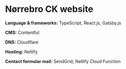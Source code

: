 # Nørrebro CK website

**Language & frameworks:**
TypeScript, React.js, Gatsby.js

**CMS:**
Contentful

**DNS:**
Cloudflare

**Hosting:**
Netlify

**Contact formular mail:** SendGrid, Netlify Cloud Function

